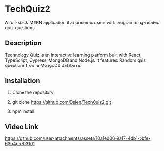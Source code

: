 # TechQuiz2

A full-stack MERN application that presents users with programming-related quiz questions.

## Description

Technology Quiz is an interactive learning platform built with React, TypeScript, Cypress, MongoDB and Node.js. It features:
Random quiz questions from a MongoDB database.

## Installation

1. Clone the repository:

2. git clone https://github.com/Dsien/TechQuiz2.git

3. npm install. 

## Video Link


https://github.com/user-attachments/assets/10a1ed06-9a17-4db1-bbfe-63b4c57031d1


